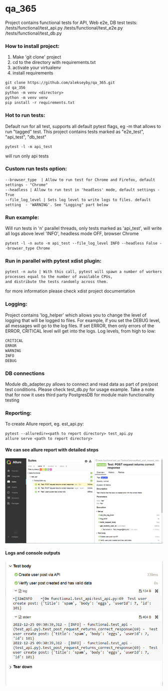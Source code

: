 # qa_365

Project contains functional tests for API, Web e2e, DB test tests:
/tests/functional/test_api.py
/tests/functional/test_e2e.py
/tests/functional/test_db.py

### How to install project:
1. Make 'git clone' project 
2. cd to the directory with requirements.txt
3. activate your virtualenv
4. install requirements
```
git clone https://github.com/alekseyby/qa_365.git
cd qa_356
python -m venv <directory>
python -m venv venv
pip install -r requirements.txt
```
### Hot to run tests:
Default run for all test, supports all default pytest flags, eg -m that allows to run "tagged" test.
This project contains tests marked as "e2e_test", "api_test", "db_test"
```
pytest -l -m api_test
```
will run only api tests
### Custom run tests option:
```
--browser_type  | Allow to run test for Chrome and Firefox, default settings - "Chrome"
--headless | Allow to run test in 'headless' mode, default settings - True
--file_log_level | Sets log level to write logs to files. default setting  - 'WARNING'. See "Logging" part below
```

### Run example:
Will run tests in 'n' parallel threads, only tests marked as 'api_test', will write all logs above level 'INFO',
headless mode OFF, browser Chrome
```
pytest -l -n auto -m api_test --file_log_level INFO --headless False --browser_type Chrome 
```

### Run in parallel with pytest xdist plugin:
```
pytest -n auto | With this call, pytest will spawn a number of workers processes equal to the number of available CPUs,
and distribute the tests randomly across them. 
```
for more information please check xdist project documentation

### Logging:
Project contains 'log_helper' which allows you to change the level of logging that will be logged to files.
For example, if you set the DEBUG level, all messages will go to the log files.
If set ERROR, then only errors of the ERROR, CRITICAL level will get into the logs.
Log levels, from high to low:
```
CRITICAL
ERROR
WARNING
INFO
DEBUG
```
### DB connections
Module db_adapter.py allows to connect and read data as part of pre/post test conditions.
Please check test_db.py for usage example.
Take a note that for now it uses third party PostgresDB for module main functionality testing

### Reporting:
To create Allure report, eg. est_api.py:
```
pytest --alluredir=<path to report directory> test_api.py
allure serve <path to report directory>
```
#### We can see allure report with detailed steps

![Screenshot](allure_report_example_1.png)

#### Logs and console outputs

![Screenshot](allure_report_example_2.png)
